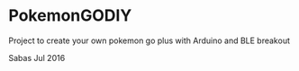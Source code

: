 # PokemonGODIY

Project to create your own pokemon go plus
with Arduino and BLE breakout

Sabas
Jul 2016
